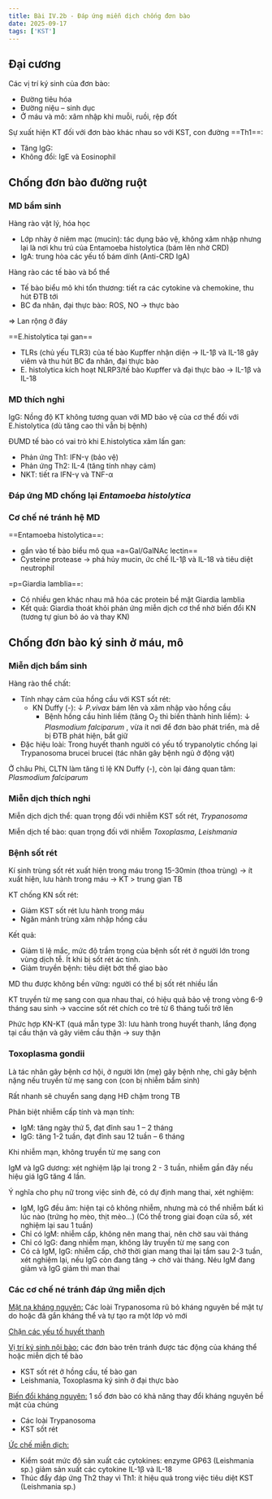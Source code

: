 ```yaml
---
title: Bài IV.2b - Đáp ứng miễn dịch chống đơn bào
date: 2025-09-17
tags: ['KST']
---
```


## Đại cương

Các vị trí ký sinh của đơn bào:

- Đường tiêu hóa
- Đường niệu – sinh dục
- Ở máu và mô: xâm nhập khi muỗi, ruồi, rệp đốt

Sự xuất hiện KT đối với đơn bào khác nhau so với KST, con đường ==Th1==:

- Tăng IgG:
- Không đổi: IgE và Eosinophil

## Chống đơn bào đường ruột

### MD bẩm sinh

Hàng rào vật lý, hóa học

- Lớp nhày ở niêm mạc (mucin): tác dụng bảo vệ, không xâm nhập nhưng lại là nơi khu trú của Entamoeba histolytica (bám lên nhờ CRD)
- IgA: trung hòa các yếu tố bám dính (Anti-CRD IgA)

Hàng rào các tế bào và bổ thể

- Tế bào biểu mô khi tổn thương: tiết ra các cytokine và chemokine, thu hút ĐTB tới
- BC đa nhân, đại thực bào: ROS, NO -> thực bào

=> Lan rộng ở đáy

==E.histolytica tại gan==

- TLRs (chủ yếu TLR3) của tế bào Kupffer nhận diện -> IL-1β và IL-18 gây viêm và thu hút BC đa nhân, đại thực bào
- E. histolytica kích hoạt NLRP3/tế bào Kupffer và đại thực bào -> IL-1β và IL-18

### MD thích nghi

IgG: Nồng độ KT không tương quan với MD bảo vệ của cơ thể đối với E.histolytica (dù tăng cao thì vẫn bị bệnh)

ĐƯMD tế bào có vai trò khi E.histolytica xâm lấn gan:

- Phản ứng Th1: IFN-γ (bảo vệ)
- Phản ứng Th2: IL-4 (tăng tính nhạy cảm)
- NKT: tiết ra IFN-γ và TNF-α

### Đáp ứng MD chống lại *Entamoeba histolytica*

### Cơ chế né tránh hệ MD

==Entamoeba histolytica==:

- gắn vào tế bào biểu mô qua =a=Gal/GalNAc lectin==
- Cysteine protease -> phá hủy mucin, ức chế IL-1β và IL-18 và tiêu diệt neutrophil

=p=Giardia lamblia==:

- Có nhiều gen khác nhau mã hóa các protein bề mặt Giardia lamblia
- Kết quả: Giardia thoát khỏi phản ứng miễn dịch cơ thể nhờ biến đổi KN (tương tự giun bỏ áo và thay KN)

## Chống đơn bào ký sinh ở máu, mô

### Miễn dịch bẩm sinh

Hàng rào thể chất:

- Tính nhạy cảm của hồng cầu với KST sốt rét:
  - KN Duffy (-): ↓ *P.vivax* bám lên và xâm nhập vào hồng cầu
    - Bệnh hồng cầu hình liềm (tăng O<sub>2</sub> thì biến thành hình liềm): ↓ *Plasmodium falciparum* , vừa ít nơi để đơn bào phát triển, mà dễ bị ĐTB phát hiện, bắt giữ
- Đặc hiệu loài: Trong huyết thanh người có yếu tố trypanolytic chống lại Trypanosoma brucei brucei  (tác nhân gây bệnh ngủ ở động vật)

Ở châu Phi, CLTN làm tăng tỉ lệ KN Duffy (-), còn lại đáng quan tâm: *Plasmodium falciparum*

### Miễn dịch thích nghi

Miễn dịch dịch thể: quan trọng đối với nhiễm KST sốt rét, *Trypanosoma*

Miễn dịch tế bào: quan trọng đối với nhiễm *Toxoplasma*, *Leishmania*

### Bệnh sốt rét

Kí sinh trùng sốt rét xuất hiện trong máu trong 15-30min (thoa trùng) -> ít xuất hiện, lưu hành trong máu -> KT > trung gian TB

KT chống KN sốt rét:

- Giảm KST sốt rét lưu hành trong máu
- Ngăn mảnh trùng xâm nhập hồng cầu

Kết quả:

- Giảm tỉ lệ mắc, mức độ trầm trọng của bệnh sốt rét ở người lớn trong vùng dịch tễ. Ít khi bị sốt rét ác tính.
- Giảm truyền bệnh: tiêu diệt bớt thể giao bào

MD thu được không bền vững: người có thể bị sốt rét nhiều lần

KT truyền từ mẹ sang con qua nhau thai, có hiệu quả bảo vệ trong vòng 6-9 tháng sau sinh -> vaccine sốt rét chích co trẻ từ 6 tháng tuổi trở lên

Phức hợp KN-KT (quá mẫn type 3): lưu hành trong huyết thanh, lắng đọng tại cầu thận và gây viêm cầu thận -> suy thận

### Toxoplasma gondii

Là tác nhân gây bệnh cơ hội, ở người lớn (mẹ) gây bệnh nhẹ, chỉ gây bệnh nặng nếu truyền từ mẹ sang con (con bị nhiễm bẩm sinh)

Rất nhanh sẽ chuyển sang dạng HĐ chậm trong TB

Phân biệt nhiễm cấp tính và mạn tính:

- IgM: tăng ngày thứ 5, đạt đỉnh sau 1 – 2 tháng
- IgG: tăng 1-2 tuần, đạt đỉnh sau 12 tuần – 6 tháng

Khi nhiễm mạn, không truyền từ mẹ sang con

IgM và IgG dương: xét nghiệm lặp lại trong 2 - 3 tuần, nhiễm gần đây nếu hiệu giá IgG tăng 4 lần.

Ý nghĩa cho phụ nữ trong việc sinh đẻ, có dự định mang thai, xét nghiệm:

- IgM, IgG đều âm: hiện tại cô không nhiễm, nhưng mà có thể nhiễm bất kì lúc nào (trứng họ mèo, thịt mèo…) (Có thể trong giai đoạn cửa sổ, xét nghiệm lại sau 1 tuần)
- Chỉ có IgM: nhiễm cấp, không nên mang thai, nên chờ sau vài tháng
- Chỉ có IgG: đang nhiễm mạn, không lây truyền từ mẹ sang con
- Có cả IgM, IgG: nhiễm cấp, chờ thời gian mang thai lại tầm sau 2-3 tuần, xét nghiệm lại, nếu IgG còn đang tăng -> chờ vài tháng.
Néu IgM đang giảm và IgG giảm thì man thai

### Các cơ chế né tránh đáp ứng miễn dịch

<u>Mặt nạ kháng nguyên:</u> Các loài Trypanosoma rũ bỏ kháng nguyên bề mặt tự do hoặc đã gắn kháng thể và tự tạo ra một lớp vỏ mới

<u>Chặn các yếu tố huyết thanh</u>

<u>Vị trí ký sinh nội bào:</u> các đơn bào trên tránh được tác động của kháng thể hoặc miễn dịch tế bào

- KST sốt rét ở hồng cầu, tế bào gan
- Leishmania, Toxoplasma ký sinh ở đại thực bào

<u>Biến đổi kháng nguyên:</u> 1 số đơn bào có khả năng thay đổi kháng nguyên bề mặt của chúng

- Các loài Trypanosoma
- KST sốt rét

<u>Ức chế miễn dịch:</u>

- Kiểm soát mức độ sản xuất các cytokines: enzyme GP63 (Leishmania sp.) giảm sản xuất các cytokine IL-1β và IL-18
- Thúc đẩy đáp ứng Th2 thay vì Th1: ít hiệu quả trong việc tiêu diệt KST (Leishmania sp.)
